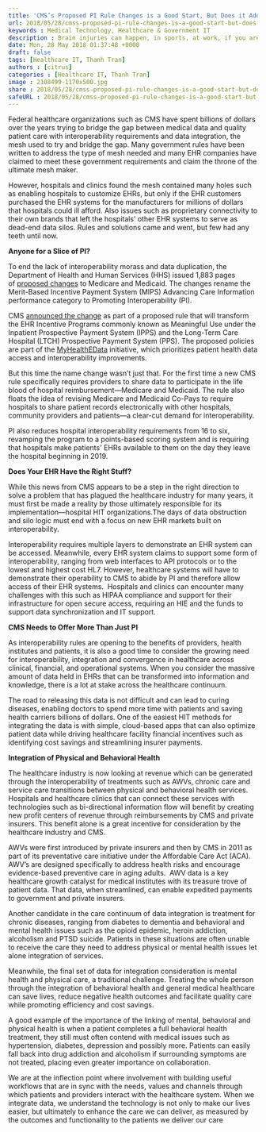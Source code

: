 ```yaml
---
title: 'CMS’s Proposed PI Rule Changes is a Good Start, But Does it Address Enough?'
url: 2018/05/28/cmss-proposed-pi-rule-changes-is-a-good-start-but-does-it-address-enough/
keywords : Medical Technology, Healthcare & Government IT
description : Brain injuries can happen, in sports, at work, if you are in an accident – it’s possible to sustain an injury to the brain if you have had a bump on the head. What many people don’t know is that brain injury symptoms can become more apparent with time. 
date: Mon, 28 May 2018 01:37:48 +0000
draft: false
tags: [Healthcare IT, Thanh Tran]
authors : [citrus]
categories : [Healthcare IT, Thanh Tran]
image : 2108499-1170x500.jpg
share : 2018/05/28/cmss-proposed-pi-rule-changes-is-a-good-start-but-does-it-address-enough/
safeURL : 2018/05/28/cmss-proposed-pi-rule-changes-is-a-good-start-but-does-it-address-enough/
---
```


Federal healthcare organizations such as CMS have spent billions of dollars over the years trying to bridge the gap between medical data and quality patient care with interoperability requirements and data integration, the mesh used to try and bridge the gap. Many government rules have been written to address the type of mesh needed and many EHR companies have claimed to meet these government requirements and claim the throne of the ultimate mesh maker. 

However, hospitals and clinics found the mesh contained many holes such as enabling hospitals to customize EHRs, but only if the EHR customers purchased the EHR systems for the manufacturers for millions of dollars that hospitals could ill afford. Also issues such as proprietary connectivity to their own brands that left the hospitals’ other EHR systems to serve as dead-end data silos. Rules and solutions came and went, but few had any teeth until now. 

**Anyone for a Slice of PI?** 

To end the lack of interoperability morass and data duplication, the Department of Health and Human Services (HHS) issued 1,883 pages of [proposed changes](https://s3.amazonaws.com/public-inspection.federalregister.gov/2018-08705.pdf) to Medicare and Medicaid. The changes rename the Merit-Based Incentive Payment System (MIPS) Advancing Care Information performance category to Promoting Interoperability (PI). 

CMS [announced the change](https://www.cms.gov/Newsroom/MediaReleaseDatabase/Press-releases/2018-Press-releases-items/2018-04-24.html) as part of a proposed rule that will transform the EHR Incentive Programs commonly known as Meaningful Use under the Inpatient Prospective Payment System (IPPS) and the Long-Term Care Hospital (LTCH) Prospective Payment System (PPS). The proposed policies are part of the [MyHealthEData](https://www.cms.gov/Newsroom/MediaReleaseDatabase/Press-releases/2018-Press-releases-items/2018-03-06.html) initiative, which prioritizes patient health data access and interoperability improvements. 

But this time the name change wasn’t just that. For the first time a new CMS rule specifically requires providers to share data to participate in the life blood of hospital reimbursement—Medicare and Medicaid. The rule also floats the idea of revising Medicare and Medicaid Co-Pays to require hospitals to share patient records electronically with other hospitals, community providers and patients—a clear-cut demand for interoperability. 

PI also reduces hospital interoperability requirements from 16 to six, revamping the program to a points-based scoring system and is requiring that hospitals make patients' EHRs available to them on the day they leave the hospital beginning in 2019. 

**Does Your EHR Have the Right Stuff?** 

While this news from CMS appears to be a step in the right direction to solve a problem that has plagued the healthcare industry for many years, it must first be made a reality by those ultimately responsible for its implementation—hospital HIT organizations.The days of data obstruction and silo logic must end with a focus on new EHR markets built on interoperability. 

Interoperability requires multiple layers to demonstrate an EHR system can be accessed. Meanwhile, every EHR system claims to support some form of interoperability, ranging from web interfaces to API protocols or to the lowest and highest cost HL7. However, healthcare systems will have to demonstrate their operability to CMS to abide by PI and therefore allow access of their EHR systems.  Hospitals and clinics can encounter many challenges with this such as HIPAA compliance and support for their infrastructure for open secure access, requiring an HIE and the funds to support data synchronization and IT support. 

**CMS Needs to Offer More Than Just PI** 

As interoperability rules are opening to the benefits of providers, health institutes and patients, it is also a good time to consider the growing need for interoperability, integration and convergence in healthcare across clinical, financial, and operational systems. When you consider the massive amount of data held in EHRs that can be transformed into information and knowledge, there is a lot at stake across the healthcare continuum. 

The road to releasing this data is not difficult and can lead to curing diseases, enabling doctors to spend more time with patients and saving health carriers billions of dollars. One of the easiest HIT methods for integrating the data is with simple, cloud-based apps that can also optimize patient data while driving healthcare facility financial incentives such as identifying cost savings and streamlining insurer payments. 

**Integration of Physical and Behavioral Health**

The healthcare industry is now looking at revenue which can be generated through the interoperability of treatments such as AWVs, chronic care and service care transitions between physical and behavioral health services. Hospitals and healthcare clinics that can connect these services with technologies such as bi-directional information flow will benefit by creating new profit centers of revenue through reimbursements by CMS and private insurers. This benefit alone is a great incentive for consideration by the healthcare industry and CMS.

AWVs were first introduced by private insurers and then by CMS in 2011 as part of its preventative care initiative under the Affordable Care Act (ACA). AWV’s are designed specifically to address health risks and encourage evidence-based preventive care in aging adults.  AWV data is a key healthcare growth catalyst for medical institutes with its treasure trove of patient data. That data, when streamlined, can enable expedited payments to government and private insurers.

Another candidate in the care continuum of data integration is treatment for chronic diseases, ranging from diabetes to dementia and behavioral and mental health issues such as the opioid epidemic, heroin addiction, alcoholism and PTSD suicide. Patients in these situations are often unable to receive the care they need to address physical or mental health issues let alone integration of services.

Meanwhile, the final set of data for integration consideration is mental health and physical care, a traditional challenge. Treating the whole person through the integration of behavioral health and general medical healthcare can save lives, reduce negative health outcomes and facilitate quality care while promoting efficiency and cost savings.

A good example of the importance of the linking of mental, behavioral and physical health is when a patient completes a full behavioral health treatment, they still must often contend with medical issues such as hypertension, diabetes, depression and possibly more. Patients can easily fall back into drug addiction and alcoholism if surrounding symptoms are not treated, placing even greater importance on collaboration. 

We are at the inflection point where involvement with building useful workflows that are in sync with the needs, values and channels through which patients and providers interact with the healthcare system. When we integrate data, we understand the technology is not only to make our lives easier, but ultimately to enhance the care we can deliver, as measured by the outcomes and functionality to the patients we deliver our care